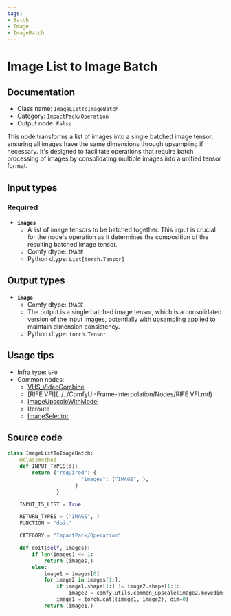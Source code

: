 ```yaml
---
tags:
- Batch
- Image
- ImageBatch
---
```


# Image List to Image Batch
## Documentation
- Class name: `ImageListToImageBatch`
- Category: `ImpactPack/Operation`
- Output node: `False`

This node transforms a list of images into a single batched image tensor, ensuring all images have the same dimensions through upsampling if necessary. It's designed to facilitate operations that require batch processing of images by consolidating multiple images into a unified tensor format.
## Input types
### Required
- **`images`**
    - A list of image tensors to be batched together. This input is crucial for the node's operation as it determines the composition of the resulting batched image tensor.
    - Comfy dtype: `IMAGE`
    - Python dtype: `List[torch.Tensor]`
## Output types
- **`image`**
    - Comfy dtype: `IMAGE`
    - The output is a single batched image tensor, which is a consolidated version of the input images, potentially with upsampling applied to maintain dimension consistency.
    - Python dtype: `torch.Tensor`
## Usage tips
- Infra type: `GPU`
- Common nodes:
    - [VHS_VideoCombine](../../ComfyUI-VideoHelperSuite/Nodes/VHS_VideoCombine.md)
    - [RIFE VFI](../../ComfyUI-Frame-Interpolation/Nodes/RIFE VFI.md)
    - [ImageUpscaleWithModel](../../Comfy/Nodes/ImageUpscaleWithModel.md)
    - Reroute
    - [ImageSelector](../../ComfyUI-Image-Selector/Nodes/ImageSelector.md)



## Source code
```python
class ImageListToImageBatch:
    @classmethod
    def INPUT_TYPES(s):
        return {"required": {
                        "images": ("IMAGE", ),
                      }
                }

    INPUT_IS_LIST = True

    RETURN_TYPES = ("IMAGE", )
    FUNCTION = "doit"

    CATEGORY = "ImpactPack/Operation"

    def doit(self, images):
        if len(images) <= 1:
            return (images,)
        else:
            image1 = images[0]
            for image2 in images[1:]:
                if image1.shape[1:] != image2.shape[1:]:
                    image2 = comfy.utils.common_upscale(image2.movedim(-1, 1), image1.shape[2], image1.shape[1], "lanczos", "center").movedim(1, -1)
                image1 = torch.cat((image1, image2), dim=0)
            return (image1,)

```

